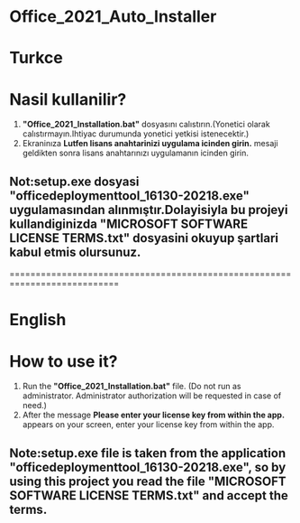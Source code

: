 # Office_2021_Auto_Installer

# Turkce

# Nasil kullanilir?
1. **"Office_2021_Installation.bat"** dosyasını calıstırın.(Yonetici olarak calıstırmayın.Ihtiyac durumunda yonetici yetkisi istenecektir.)
2. Ekraninıza **Lutfen lisans anahtarinizi uygulama icinden girin.** mesaji geldikten sonra lisans anahtarınızı uygulamanın icinden girin.

## Not:**setup.exe** dosyasi "officedeploymenttool_16130-20218.exe" uygulamasından alınmıştır.Dolayisiyla bu projeyi kullandiginizda "MICROSOFT SOFTWARE LICENSE TERMS.txt" dosyasini okuyup şartlari kabul etmis olursunuz.
===========================================================================
# English

# How to use it?
1. Run the **"Office_2021_Installation.bat"** file. (Do not run as administrator. Administrator authorization will be requested in case of need.)
2. After the message **Please enter your license key from within the app.** appears on your screen, enter your license key from within the app.

## Note:**setup.exe** file is taken from the application "officedeploymenttool_16130-20218.exe", so by using this project you read the file "MICROSOFT SOFTWARE LICENSE TERMS.txt" and accept the terms.
